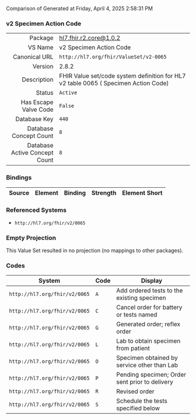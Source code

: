 Comparison of 
Generated at Friday, April 4, 2025 2:58:31 PM

### v2 Specimen Action Code

|      |     |
| ---: | --- |
| Package | hl7.fhir.r2.core@1.0.2 |
| VS Name | v2 Specimen Action Code |
| Canonical URL | `http://hl7.org/fhir/ValueSet/v2-0065` |
| Version | 2.8.2 |
| Description | FHIR Value set/code system definition for HL7 v2 table 0065 ( Specimen Action Code) |
| Status | `Active` |
| Has Escape Valve Code | `False` |
| Database Key | `440` |
| Database Concept Count | `8` |
| Database Active Concept Count | `8` |
### Bindings

| Source | Element | Binding | Strength | Element Short |
| ------ | ------- | ------- | -------- | ------------- |

### Referenced Systems

* `http://hl7.org/fhir/v2/0065`
### Empty Projection

This Value Set resulted in no projection (no mappings to other packages).

### Codes

| System | Code | Display |
| ------ | ---- | ------- |
| `http://hl7.org/fhir/v2/0065` | `A` | Add ordered tests to the existing specimen |
| `http://hl7.org/fhir/v2/0065` | `C` | Cancel order for battery or tests named |
| `http://hl7.org/fhir/v2/0065` | `G` | Generated order; reflex order |
| `http://hl7.org/fhir/v2/0065` | `L` | Lab to obtain specimen from patient |
| `http://hl7.org/fhir/v2/0065` | `O` | Specimen obtained by service other than Lab |
| `http://hl7.org/fhir/v2/0065` | `P` | Pending specimen; Order sent prior to delivery |
| `http://hl7.org/fhir/v2/0065` | `R` | Revised order |
| `http://hl7.org/fhir/v2/0065` | `S` | Schedule the tests specified below |
